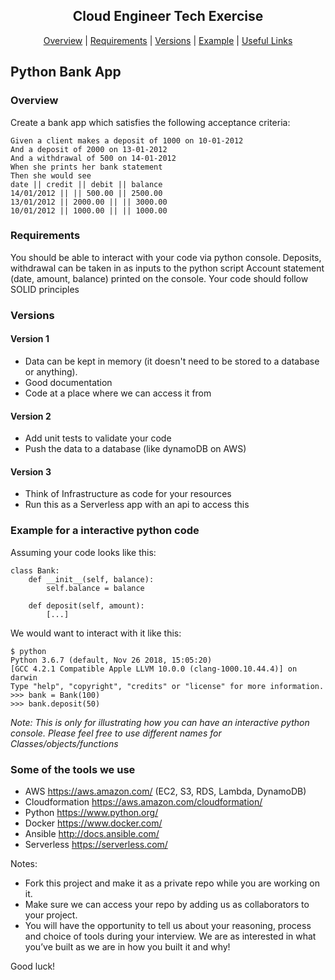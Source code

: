<h2 align="center"> Cloud Engineer Tech Exercise </h2>
 <p align="center">  <a href='#overview'>Overview</a> |  <a href='#requirements'>Requirements</a>   |   <a href='#versions'>Versions</a> |   <a href='#example'>Example</a> |  <a href='#links'>Useful Links</a> 

## Python Bank App
### Overview <a name="overview"> </a>
Create a bank app which satisfies the following acceptance criteria:
```
Given a client makes a deposit of 1000 on 10-01-2012
And a deposit of 2000 on 13-01-2012
And a withdrawal of 500 on 14-01-2012
When she prints her bank statement
Then she would see
date || credit || debit || balance
14/01/2012 || || 500.00 || 2500.00
13/01/2012 || 2000.00 || || 3000.00
10/01/2012 || 1000.00 || || 1000.00
```

### Requirements <a name="requirements"> </a>
You should be able to interact with your code via python console.
Deposits, withdrawal can be taken in as inputs to the python script
Account statement (date, amount, balance) printed on the console.
Your code should follow SOLID principles 

### Versions <a name="versions"> </a>
#### Version 1 
- Data can be kept in memory (it doesn't need to be stored to a database or anything).
- Good documentation
- Code at a place where we can access it from

#### Version 2
- Add unit tests to validate your code
- Push the data to a database (like dynamoDB on AWS)

#### Version 3
- Think of Infrastructure as code for your resources
- Run this as a Serverless app with an api to access this 

### Example for a interactive python code <a name="example"> </a>

Assuming your code looks like this:

```
class Bank:
    def __init__(self, balance):
        self.balance = balance

    def deposit(self, amount):
        [...]
```

We would want to interact with it like this:

```
$ python
Python 3.6.7 (default, Nov 26 2018, 15:05:20) 
[GCC 4.2.1 Compatible Apple LLVM 10.0.0 (clang-1000.10.44.4)] on darwin
Type "help", "copyright", "credits" or "license" for more information.
>>> bank = Bank(100)
>>> bank.deposit(50)
```

*Note: This is only for illustrating how you can have an interactive python console. Please feel free to use different names for Classes/objects/functions* 

### Some of the tools we use <a name="links"> </a>
- AWS https://aws.amazon.com/  (EC2, S3, RDS, Lambda, DynamoDB)
- Cloudformation https://aws.amazon.com/cloudformation/
- Python https://www.python.org/
- Docker https://www.docker.com/
- Ansible http://docs.ansible.com/
- Serverless https://serverless.com/

Notes: 
- Fork this project and make it as a private repo while you are working on it.
- Make sure we can access your repo by adding us as collaborators to your project. 
- You will have the opportunity to tell us about your reasoning, process and choice of tools during your interview. We are as interested in what you’ve built as we are in how you built it and why!

Good luck!
